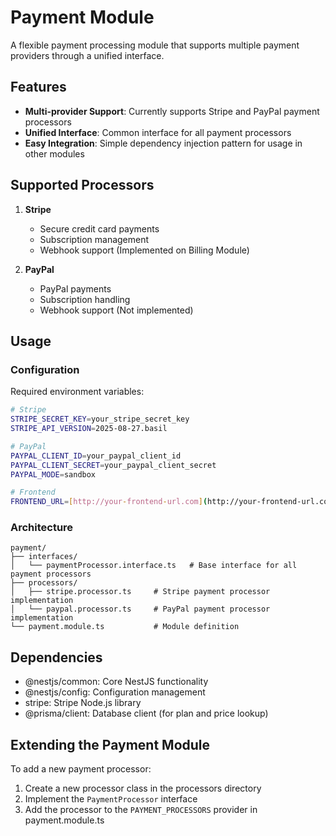 # Payment Module

A flexible payment processing module that supports multiple payment providers through a unified interface.

## Features

- **Multi-provider Support**: Currently supports Stripe and PayPal payment processors
- **Unified Interface**: Common interface for all payment processors
- **Easy Integration**: Simple dependency injection pattern for usage in other modules

## Supported Processors

1. **Stripe**
   - Secure credit card payments
   - Subscription management
   - Webhook support (Implemented on Billing Module)

2. **PayPal**
   - PayPal payments
   - Subscription handling
   - Webhook support (Not implemented)

## Usage

### Configuration

Required environment variables:

```bash
# Stripe
STRIPE_SECRET_KEY=your_stripe_secret_key
STRIPE_API_VERSION=2025-08-27.basil

# PayPal
PAYPAL_CLIENT_ID=your_paypal_client_id
PAYPAL_CLIENT_SECRET=your_paypal_client_secret
PAYPAL_MODE=sandbox

# Frontend
FRONTEND_URL=[http://your-frontend-url.com](http://your-frontend-url.com)
```

### Architecture

```
payment/
├── interfaces/
│   └── paymentProcessor.interface.ts   # Base interface for all payment processors
├── processors/
│   ├── stripe.processor.ts     # Stripe payment processor implementation
│   └── paypal.processor.ts     # PayPal payment processor implementation
└── payment.module.ts           # Module definition
```

## Dependencies

- @nestjs/common: Core NestJS functionality
- @nestjs/config: Configuration management
- stripe: Stripe Node.js library
- @prisma/client: Database client (for plan and price lookup)

## Extending the Payment Module

To add a new payment processor:

1. Create a new processor class in the processors directory
2. Implement the `PaymentProcessor` interface
3. Add the processor to the `PAYMENT_PROCESSORS` provider in payment.module.ts
